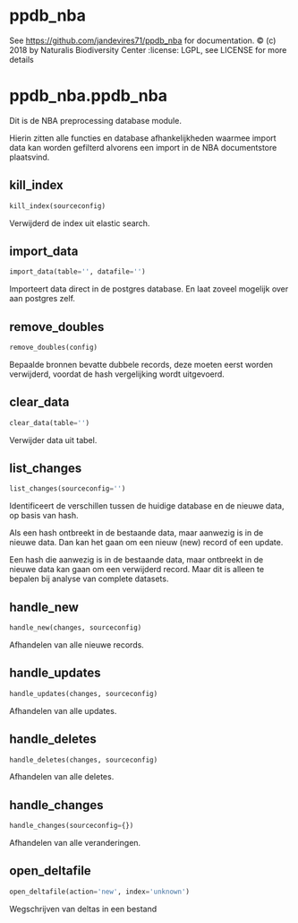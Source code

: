 ppdb_nba
==========
See https://github.com/jandevires71/ppdb_nba for documentation.
:copyright: (c) 2018 by Naturalis Biodiversity Center
:license: LGPL, see LICENSE for more details

<h1 id="ppdb_nba.ppdb_nba">ppdb_nba.ppdb_nba</h1>

Dit is de NBA preprocessing database module.

Hierin zitten alle functies en database afhankelijkheden waarmee import data
kan worden gefilterd alvorens een import in de NBA documentstore plaatsvind.

<h2 id="ppdb_nba.ppdb_nba.kill_index">kill_index</h2>

```python
kill_index(sourceconfig)
```
Verwijderd de index uit elastic search.
<h2 id="ppdb_nba.ppdb_nba.import_data">import_data</h2>

```python
import_data(table='', datafile='')
```
Importeert data direct in de postgres database. En laat zoveel mogelijk over aan postgres zelf.
<h2 id="ppdb_nba.ppdb_nba.remove_doubles">remove_doubles</h2>

```python
remove_doubles(config)
```
Bepaalde bronnen bevatte dubbele records, deze moeten eerst worden verwijderd, voordat de hash vergelijking wordt uitgevoerd.
<h2 id="ppdb_nba.ppdb_nba.clear_data">clear_data</h2>

```python
clear_data(table='')
```
Verwijder data uit tabel.
<h2 id="ppdb_nba.ppdb_nba.list_changes">list_changes</h2>

```python
list_changes(sourceconfig='')
```

Identificeert de verschillen tussen de huidige database en de nieuwe data, op basis van hash.

Als een hash ontbreekt in de bestaande data, maar aanwezig is in de nieuwe data. Dan kan het gaan
om een nieuw (new) record of een update.

Een hash die aanwezig is in de bestaande data, maar ontbreekt in de nieuwe data kan gaan om een
verwijderd record. Maar dit is alleen te bepalen bij analyse van complete datasets.

<h2 id="ppdb_nba.ppdb_nba.handle_new">handle_new</h2>

```python
handle_new(changes, sourceconfig)
```
Afhandelen van alle nieuwe records.
<h2 id="ppdb_nba.ppdb_nba.handle_updates">handle_updates</h2>

```python
handle_updates(changes, sourceconfig)
```
Afhandelen van alle updates.
<h2 id="ppdb_nba.ppdb_nba.handle_deletes">handle_deletes</h2>

```python
handle_deletes(changes, sourceconfig)
```
Afhandelen van alle deletes.
<h2 id="ppdb_nba.ppdb_nba.handle_changes">handle_changes</h2>

```python
handle_changes(sourceconfig={})
```
Afhandelen van alle veranderingen.
<h2 id="ppdb_nba.ppdb_nba.open_deltafile">open_deltafile</h2>

```python
open_deltafile(action='new', index='unknown')
```
Wegschrijven van deltas in een bestand

